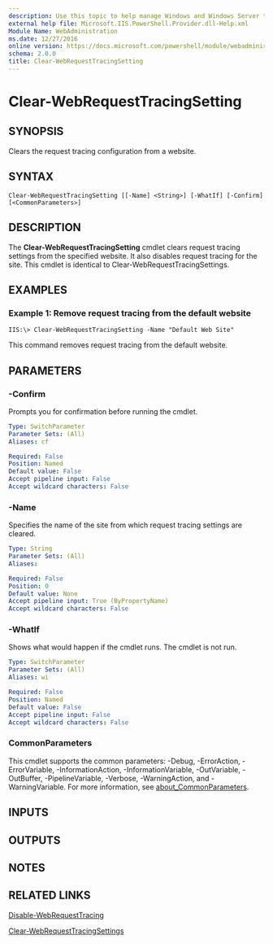 ```yaml
---
description: Use this topic to help manage Windows and Windows Server technologies with Windows PowerShell.
external help file: Microsoft.IIS.PowerShell.Provider.dll-Help.xml
Module Name: WebAdministration
ms.date: 12/27/2016
online version: https://docs.microsoft.com/powershell/module/webadministration/clear-webrequesttracingsetting?view=windowsserver2019-ps&wt.mc_id=ps-gethelp
schema: 2.0.0
title: Clear-WebRequestTracingSetting
---
```


# Clear-WebRequestTracingSetting

## SYNOPSIS
Clears the request tracing configuration from a website.

## SYNTAX

```
Clear-WebRequestTracingSetting [[-Name] <String>] [-WhatIf] [-Confirm] [<CommonParameters>]
```

## DESCRIPTION
The **Clear-WebRequestTracingSetting** cmdlet clears request tracing settings from the specified website.
It also disables request tracing for the site.
This cmdlet is identical to Clear-WebRequestTracingSettings.

## EXAMPLES

### Example 1: Remove request tracing from the default website
```
IIS:\> Clear-WebRequestTracingSetting -Name "Default Web Site"
```

This command removes request tracing from the default website.

## PARAMETERS

### -Confirm
Prompts you for confirmation before running the cmdlet.

```yaml
Type: SwitchParameter
Parameter Sets: (All)
Aliases: cf

Required: False
Position: Named
Default value: False
Accept pipeline input: False
Accept wildcard characters: False
```

### -Name
Specifies the name of the site from which request tracing settings are cleared.

```yaml
Type: String
Parameter Sets: (All)
Aliases: 

Required: False
Position: 0
Default value: None
Accept pipeline input: True (ByPropertyName)
Accept wildcard characters: False
```

### -WhatIf
Shows what would happen if the cmdlet runs.
The cmdlet is not run.

```yaml
Type: SwitchParameter
Parameter Sets: (All)
Aliases: wi

Required: False
Position: Named
Default value: False
Accept pipeline input: False
Accept wildcard characters: False
```

### CommonParameters
This cmdlet supports the common parameters: -Debug, -ErrorAction, -ErrorVariable, -InformationAction, -InformationVariable, -OutVariable, -OutBuffer, -PipelineVariable, -Verbose, -WarningAction, and -WarningVariable. For more information, see [about_CommonParameters](https://go.microsoft.com/fwlink/?LinkID=113216).

## INPUTS

## OUTPUTS

## NOTES

## RELATED LINKS

[Disable-WebRequestTracing](./Disable-WebRequestTracing.md)

[Clear-WebRequestTracingSettings](./Clear-WebRequestTracingSettings.md)

